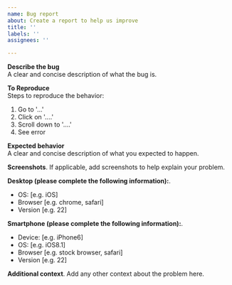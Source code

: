 ```yaml
---
name: Bug report
about: Create a report to help us improve
title: ''
labels: ''
assignees: ''

---
```


**Describe the bug**  
A clear and concise description of what the bug is.

**To Reproduce**  
Steps to reproduce the behavior:
1. Go to '...'
2. Click on '....'
3. Scroll down to '....'
4. See error

**Expected behavior**  
A clear and concise description of what you expected to happen.

**Screenshots**. 
If applicable, add screenshots to help explain your problem.

**Desktop (please complete the following information):**. 
- OS: [e.g. iOS]
- Browser [e.g. chrome, safari]
- Version [e.g. 22]

**Smartphone (please complete the following information):**. 
- Device: [e.g. iPhone6]
- OS: [e.g. iOS8.1]
- Browser [e.g. stock browser, safari]
- Version [e.g. 22]

**Additional context**. 
Add any other context about the problem here.
